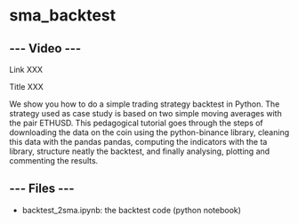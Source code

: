 # sma_backtest

--- Video ---
-------------

Link XXX

Title XXX

We show you how to do a simple trading strategy backtest in Python. The strategy used as case study is based on two simple moving averages with the pair ETHUSD. This pedagogical tutorial goes through the steps of downloading the data on the coin using the python-binance library, cleaning this data with the pandas pandas, computing the indicators with the ta library, structure neatly the backtest, and finally analysing, plotting and commenting the results.


--- Files ---
-------------

  * backtest_2sma.ipynb: the backtest code (python notebook)
